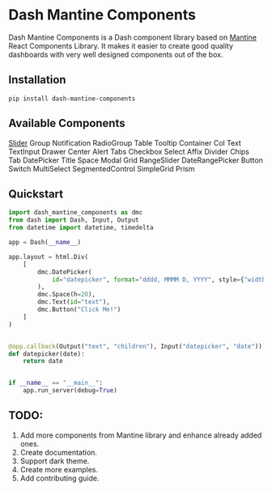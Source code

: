 # Dash Mantine Components

Dash Mantine Components is a Dash component library based on [Mantine](https://mantine.dev/) React Components Library. It makes it easier to create good quality dashboards with very well designed components out of the box.

## Installation

```
pip install dash-mantine-components
```

## Available Components

[Slider](examples/slider.py)
Group
Notification
RadioGroup
Table
Tooltip
Container
Col
Text
TextInput
Drawer
Center
Alert
Tabs
Checkbox
Select
Affix
Divider
Chips
Tab
DatePicker
Title
Space
Modal
Grid
RangeSlider
DateRangePicker
Button
Switch
MultiSelect
SegmentedControl
SimpleGrid
Prism

## Quickstart

```python
import dash_mantine_components as dmc
from dash import Dash, Input, Output
from datetime import datetime, timedelta

app = Dash(__name__)

app.layout = html.Div(
    [
        dmc.DatePicker(
            id="datepicker", format="dddd, MMMM D, YYYY", style={"width": "250px"}
        ),
        dmc.Space(h=20),
        dmc.Text(id="text"),
        dmc.Button("Click Me!")
    ]
)


@app.callback(Output("text", "children"), Input("datepicker", "date"))
def datepicker(date):
    return date


if __name__ == "__main__":
    app.run_server(debug=True)
```

## TODO:

1. Add more components from Mantine library and enhance already added ones.
2. Create documentation.
3. Support dark theme.
4. Create more examples.
5. Add contributing guide.
